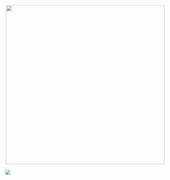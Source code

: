 <div align="center">
<img src="https://shields.io/badge/Android-green?logo=android&logoColor=white" width="500"/>
</div>
<br/>
<div>
<a href="https://www.linkedin.com/in/yury-valentinasov-5a8898230"><img src="https://img.shields.io/badge/LinkedIn-blue?logo=linkedin&logoColor=white"/></a>
</div>


